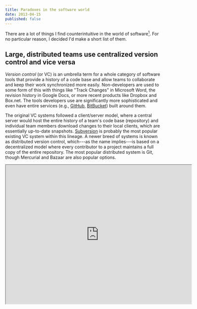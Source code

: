 ```yaml
---
title: Paradoxes in the software world
date: 2013-04-15
published: false
---
```


There are a lot of things I find counterintuitive in the world of software[^first-sentence]. For no particular reason, I decided I'd make a short list of them.

Large, distributed teams use centralized version control and vice versa
-----------------------------------------------------------------------

*Version control* (or VC) is an umbrella term for a whole category of software tools that provide a history of a code base and allow teams to collaborate and keep their work synchronized more easily. Non-developers are used to some form of this with things like "Track Changes" in Microsoft Word, the revision history in Google Docs, or more recent products like Dropbox and Box.net. The tools developers use are significantly more sophisticated and even have entire services (e.g., [GitHub](https://github.com/), [BitBucket](https://bitbucket.org/)) built around them.

The original VC systems followed a client/server model, where a central server would host the entire history of a team's code base (repository) and individual team members download changes to their local clients, which are essentially up-to-date snapshots. [Subversion](http://subversion.apache.org/) is probably the most popular existing VC system within this lineage. A newer breed of systems is known as distributed version control, which---as the name implies---is based on a decentralized model where every contributor to a project maintains a full copy of the entire repository. The most popular distributed system is Git, though Mercurial and Bazaar are also popular options.

<iframe src="http://charter.herokuapp.com/embed/KBOKGNE6" style="height: 450px; width: 600px;" />

[^first-sentence]: After writing that sentence I felt very strongly that I was writing the introduction to a 5th grade essay.
